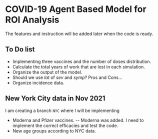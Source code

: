 # COVID-19 Agent Based Model for ROI Analysis

The features and instruction will be added later when the code is ready.

## To Do list

- Implementing three vaccines and the number of doses distribution.
- Calculate the total years of work that are lost in each simulation.
- Organize the output of the model.
- Should we use *lat* of *sev* and *symp*? Pros and Cons...
- Organize incidence data.



## New York City data in Nov 2021

I am creating a branch `NYC` where I will be implementing

- Moderna and Pfizer vaccines.
-- Moderna was added. I need to implement the correct efficacies and test the code.
- New age groups according to NYC data.